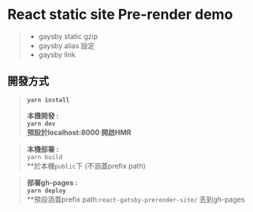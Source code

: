 # React static site Pre-render demo


>- gaysby static gzip
>- gaysby alias 設定
>- gaysby link



## 開發方式
>**```yarn install```**<br/>
>
>**本機開發 :**  
>**```yarn dev```**<br/>
>**預設於localhost:8000 開啟HMR**

>**本機部署 :**  
>```yarn build```<br/>
>**於本機```public```下 (不涵蓋prefix path)

>**部署gh-pages :**  
>**```yarn deploy```**<br/>
>**預設涵蓋prefix path:```react-gatsby-prerender-site/``` 丟到gh-pages
